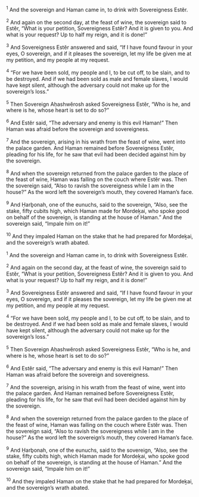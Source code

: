 <sup>1</sup> And the sovereign and Haman came in, to drink with Sovereigness Estĕr.

<sup>2</sup> And again on the second day, at the feast of wine, the sovereign said to Estĕr, “What is your petition, Sovereigness Estĕr? And it is given to you. And what is your request? Up to half my reign, and it is done!”

<sup>3</sup> And Sovereigness Estĕr answered and said, “If I have found favour in your eyes, O sovereign, and if it pleases the sovereign, let my life be given me at my petition, and my people at my request.

<sup>4</sup> “For we have been sold, my people and I, to be cut off, to be slain, and to be destroyed. And if we had been sold as male and female slaves, I would have kept silent, although the adversary could not make up for the sovereign’s loss.”

<sup>5</sup> Then Sovereign Aḥashwĕrosh asked Sovereigness Estĕr, “Who is he, and where is he, whose heart is set to do so?”

<sup>6</sup> And Estĕr said, “The adversary and enemy is this evil Haman!” Then Haman was afraid before the sovereign and sovereigness.

<sup>7</sup> And the sovereign, arising in his wrath from the feast of wine, went into the palace garden. And Haman remained before Sovereigness Estĕr, pleading for his life, for he saw that evil had been decided against him by the sovereign.

<sup>8</sup> And when the sovereign returned from the palace garden to the place of the feast of wine, Haman was falling on the couch where Estĕr was. Then the sovereign said, “Also to ravish the sovereigness while I am in the house?” As the word left the sovereign’s mouth, they covered Haman’s face.

<sup>9</sup> And Ḥarḇonah, one of the eunuchs, said to the sovereign, “Also, see the stake, fifty cubits high, which Haman made for Mordeḵai, who spoke good on behalf of the sovereign, is standing at the house of Haman.” And the sovereign said, “Impale him on it!”

<sup>10</sup> And they impaled Haman on the stake that he had prepared for Mordeḵai, and the sovereign’s wrath abated.

<sup>1</sup> And the sovereign and Haman came in, to drink with Sovereigness Estĕr.

<sup>2</sup> And again on the second day, at the feast of wine, the sovereign said to Estĕr, “What is your petition, Sovereigness Estĕr? And it is given to you. And what is your request? Up to half my reign, and it is done!”

<sup>3</sup> And Sovereigness Estĕr answered and said, “If I have found favour in your eyes, O sovereign, and if it pleases the sovereign, let my life be given me at my petition, and my people at my request.

<sup>4</sup> “For we have been sold, my people and I, to be cut off, to be slain, and to be destroyed. And if we had been sold as male and female slaves, I would have kept silent, although the adversary could not make up for the sovereign’s loss.”

<sup>5</sup> Then Sovereign Aḥashwĕrosh asked Sovereigness Estĕr, “Who is he, and where is he, whose heart is set to do so?”

<sup>6</sup> And Estĕr said, “The adversary and enemy is this evil Haman!” Then Haman was afraid before the sovereign and sovereigness.

<sup>7</sup> And the sovereign, arising in his wrath from the feast of wine, went into the palace garden. And Haman remained before Sovereigness Estĕr, pleading for his life, for he saw that evil had been decided against him by the sovereign.

<sup>8</sup> And when the sovereign returned from the palace garden to the place of the feast of wine, Haman was falling on the couch where Estĕr was. Then the sovereign said, “Also to ravish the sovereigness while I am in the house?” As the word left the sovereign’s mouth, they covered Haman’s face.

<sup>9</sup> And Ḥarḇonah, one of the eunuchs, said to the sovereign, “Also, see the stake, fifty cubits high, which Haman made for Mordeḵai, who spoke good on behalf of the sovereign, is standing at the house of Haman.” And the sovereign said, “Impale him on it!”

<sup>10</sup> And they impaled Haman on the stake that he had prepared for Mordeḵai, and the sovereign’s wrath abated.

